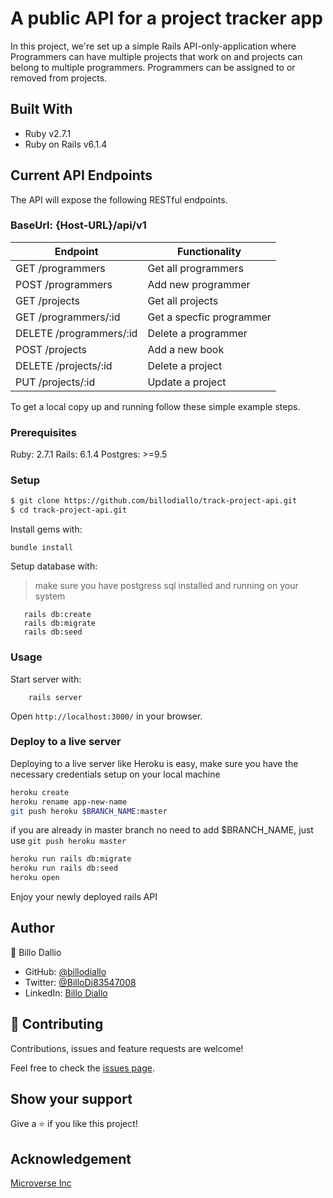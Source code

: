 #  A public API for a project tracker app

In this project, we're set up a simple Rails API-only-application where Programmers can have multiple
projects that work on and projects can belong to multiple programmers.
Programmers can be assigned to or removed from projects.

## Built With

- Ruby v2.7.1
- Ruby on Rails v6.1.4


## Current API Endpoints

The API will expose the following RESTful endpoints.
### BaseUrl: {Host-URL}/api/v1

| Endpoint                | Functionality                |
|-------------------------|------------------------------|
| GET /programmers        | Get all programmers          |
| POST /programmers       | Add new programmer           |
| GET /projects           | Get all projects             |
| GET /programmers/:id    | Get a specfic programmer     |
| DELETE /programmers/:id | Delete a programmer          |  
| POST /projects          | Add a new book               |
| DELETE /projects/:id    | Delete a project             |
| PUT /projects/:id       | Update a project             |



To get a local copy up and running follow these simple example steps.

### Prerequisites

Ruby: 2.7.1
Rails: 6.1.4
Postgres: >=9.5

### Setup

~~~bash
$ git clone https://github.com/billodiallo/track-project-api.git
$ cd track-project-api.git
~~~

Install gems with:

```
bundle install
```

Setup database with:

> make sure you have postgress sql installed and running on your system

```
   rails db:create
   rails db:migrate
   rails db:seed
```

### Usage

Start server with:

```
    rails server
```

Open `http://localhost:3000/` in your browser.

### Deploy to a live server

Deploying to a live server like Heroku is easy, make sure you have the necessary credentials setup on your local machine

```bash
heroku create
heroku rename app-new-name
git push heroku $BRANCH_NAME:master 
```
if you are already in master branch no need to add $BRANCH_NAME, just use `git push heroku master`

```bash
heroku run rails db:migrate
heroku run rails db:seed
heroku open
```

Enjoy your newly deployed rails API


## Author

👤 Billo Dallio

- GitHub: [@billodiallo](https://github.com/billodiallo)
- Twitter: [@BilloDi83547008](https://twitter.com/BilloDi83547008)
- LinkedIn: [Billo Diallo](https://www.linkedin.com/in/mabillodiallo/)



## 🤝 Contributing

Contributions, issues and feature requests are welcome!

Feel free to check the [issues page](issues/).

## Show your support

Give a ⭐️ if you like this project!

## Acknowledgement
[Microverse Inc](https://www.microverse.org/)


